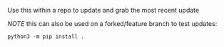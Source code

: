 Use this within a repo to update and grab the most recent update

*NOTE* this can also be used on a forked/feature branch to test updates:

`python3 -m pip install .`


